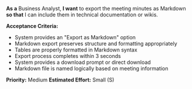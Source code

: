 **As a** Business Analyst, **I want** to export the meeting minutes as Markdown **so that** I can include them in technical documentation or wikis.

**Acceptance Criteria:**
- System provides an "Export as Markdown" option
- Markdown export preserves structure and formatting appropriately
- Tables are properly formatted in Markdown syntax
- Export process completes within 3 seconds
- System provides a download prompt or direct download
- Markdown file is named logically based on meeting information

**Priority:** Medium
**Estimated Effort:** Small (S)
